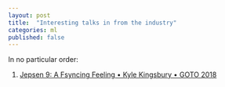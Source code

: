 ```yaml
---
layout: post
title:  "Interesting talks in from the industry"
categories: ml
published: false
---
```


In no particular order:
1. [Jepsen 9: A Fsyncing Feeling • Kyle Kingsbury • GOTO 2018](https://www.youtube.com/watch?v=tRc0O9VgzB0)